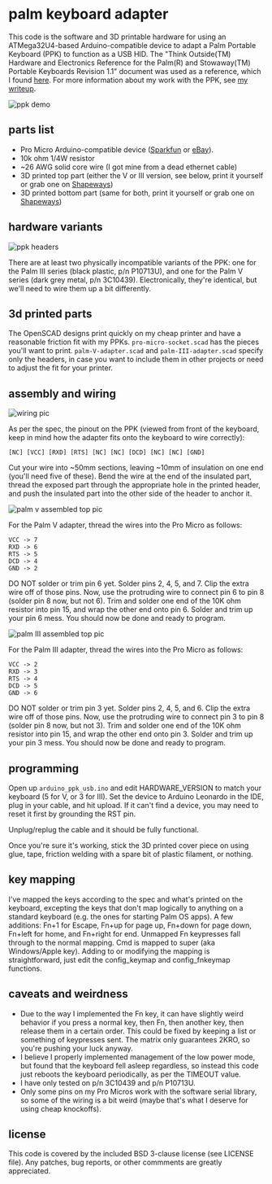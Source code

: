 palm keyboard adapter
=====================
This code is the software and 3D printable hardware for using an ATMega32U4-based Arduino-compatible device to adapt a Palm Portable Keyboard (PPK) to function as a USB HID.  The "Think Outside(TM) Hardware and Electronics Reference for the Palm(R) and Stowaway(TM) Portable Keyboards Revision 1.1" document was used as a reference, which I found [here](http://www.splorp.com/pdf/stowawayhwref.pdf).  For more information about my work with the PPK, see [my writeup](http://www.cy384.com/projects/palm-keyboard.html).

![ppk demo](http://i.imgur.com/oBWkVBG.jpg)

parts list
----------
* Pro Micro Arduino-compatible device ([Sparkfun](https://www.sparkfun.com/products/12640) or [eBay](http://www.ebay.com/sch/i.html?_nkw=pro%20micro%20atmega32u4)).
* 10k ohm 1/4W resistor
* ~26 AWG solid core wire (I got mine from a dead ethernet cable)
* 3D printed top part (either the V or III version, see below, print it yourself or grab one on [Shapeways](http://www.shapeways.com/designer/cy384))
* 3D printed bottom part (same for both, print it yourself or grab one on [Shapeways](http://www.shapeways.com/designer/cy384))

hardware variants
-----------------
![ppk headers](http://i.imgur.com/w6m0yrR.jpg)

There are at least two physically incompatible variants of the PPK: one for the Palm III series (black plastic, p/n P10713U), and one for the Palm V series (dark grey metal, p/n 3C10439).  Electronically, they're identical, but we'll need to wire them up a bit differently.

3d printed parts
----------------
The OpenSCAD designs print quickly on my cheap printer and have a reasonable friction fit with my PPKs.  `pro-micro-socket.scad` has the pieces you'll want to print.  `palm-V-adapter.scad` and `palm-III-adapter.scad` specify only the headers, in case you want to include them in other projects or need to adjust the fit for your printer.

assembly and wiring
-------------------
![wiring pic](http://i.imgur.com/rbRO9p4.jpg)

As per the spec, the pinout on the PPK (viewed from front of the keyboard, keep in mind how the adapter fits onto the keyboard to wire correctly):

	[NC] [VCC] [RXD] [RTS] [NC] [NC] [DCD] [NC] [NC] [GND]

Cut your wire into ~50mm sections, leaving ~10mm of insulation on one end (you'll need five of these).  Bend the wire at the end of the insulated part, thread the exposed part through the appropriate hole in the printed header, and push the insulated part into the other side of the header to anchor it.

![palm v assembled top pic](http://i.imgur.com/3fpSvYz.jpg)

For the Palm V adapter, thread the wires into the Pro Micro as follows:

	VCC -> 7
	RXD -> 6
	RTS -> 5
	DCD -> 4
	GND -> 2

DO NOT solder or trim pin 6 yet.  Solder pins 2, 4, 5, and 7.  Clip the extra wire off of those pins.  Now, use the protruding wire to connect pin 6 to pin 8 (solder pin 8 now, but not 6).  Trim and solder one end of the 10K ohm resistor into pin 15, and wrap the other end onto pin 6.  Solder and trim up your pin 6 mess.  You should now be done and ready to program.

![palm III assembled top pic](http://i.imgur.com/UUuMWqe.jpg)

For the Palm III adapter, thread the wires into the Pro Micro as follows:

	VCC -> 2
	RXD -> 3
	RTS -> 4
	DCD -> 5
	GND -> 6

DO NOT solder or trim pin 3 yet.  Solder pins 2, 4, 5, and 6.  Clip the extra wire off of those pins.  Now, use the protruding wire to connect pin 3 to pin 8 (solder pin 8 now, but not 3).  Trim and solder one end of the 10K ohm resistor into pin 15, and wrap the other end onto pin 3.  Solder and trim up your pin 3 mess.  You should now be done and ready to program.

programming
-----------
Open up `arduino_ppk_usb.ino` and edit HARDWARE_VERSION to match your keyboard (5 for V, or 3 for III).  Set the device to Arduino Leonardo in the IDE, plug in your cable, and hit upload.  If it can't find a device, you may need to reset it first by grounding the RST pin.

Unplug/replug the cable and it should be fully functional.

Once you're sure it's working, stick the 3D printed cover piece on using glue, tape, friction welding with a spare bit of plastic filament, or nothing.

key mapping
-----------
I've mapped the keys according to the spec and what's printed on the keyboard, excepting the keys that don't map logically to anything on a standard keyboard (e.g. the ones for starting Palm OS apps).  A few additions: Fn+1 for Escape, Fn+up for page up, Fn+down for page down, Fn+left for home, and Fn+right for end.  Unmapped Fn keypresses fall through to the normal mapping.  Cmd is mapped to super (aka Windows/Apple key).  Adding to or modifying the mapping is straightforward, just edit the config_keymap and config_fnkeymap functions.

caveats and weirdness
---------------------
* Due to the way I implemented the Fn key, it can have slightly weird behavior if you press a normal key, then Fn, then another key, then release them in a certain order.  This could be fixed by keeping a list or something of keypresses sent.  The matrix only guarantees 2KRO, so you're pushing your luck anyway.
* I believe I properly implemented management of the low power mode, but found that the keyboard fell asleep regardless, so instead this code just reboots the keyboard periodically, as per the TIMEOUT value.
* I have only tested on p/n 3C10439 and p/n P10713U.
* Only some pins on my Pro Micros work with the software serial library, so some of the wiring is a bit weird (maybe that's what I deserve for using cheap knockoffs).

license
-------
This code is covered by the included BSD 3-clause license (see LICENSE file).  Any patches, bug reports, or other commments are greatly appreciated.
